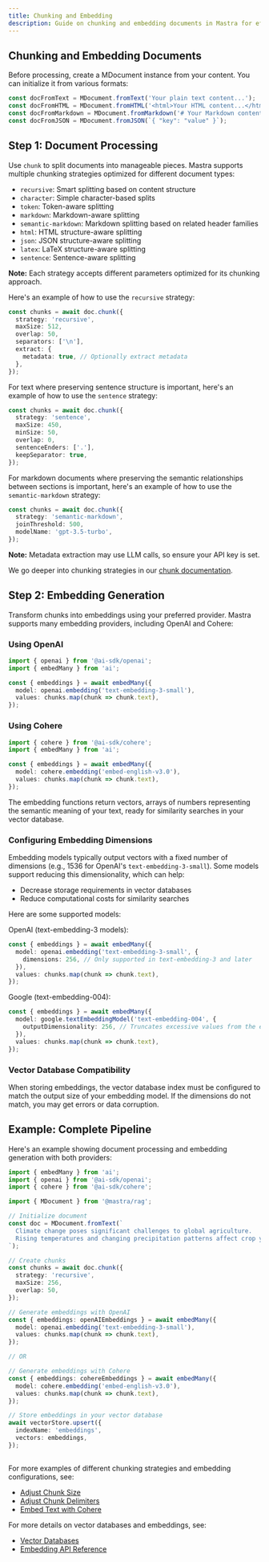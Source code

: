 ```yaml
---
title: Chunking and Embedding
description: Guide on chunking and embedding documents in Mastra for efficient processing and retrieval.
---
```


## Chunking and Embedding Documents

Before processing, create a MDocument instance from your content. You can initialize it from various formats:

```ts showLineNumbers copy
const docFromText = MDocument.fromText('Your plain text content...');
const docFromHTML = MDocument.fromHTML('<html>Your HTML content...</html>');
const docFromMarkdown = MDocument.fromMarkdown('# Your Markdown content...');
const docFromJSON = MDocument.fromJSON(`{ "key": "value" }`);
```

## Step 1: Document Processing

Use `chunk` to split documents into manageable pieces. Mastra supports multiple chunking strategies optimized for different document types:

- `recursive`: Smart splitting based on content structure
- `character`: Simple character-based splits
- `token`: Token-aware splitting
- `markdown`: Markdown-aware splitting
- `semantic-markdown`: Markdown splitting based on related header families
- `html`: HTML structure-aware splitting
- `json`: JSON structure-aware splitting
- `latex`: LaTeX structure-aware splitting
- `sentence`: Sentence-aware splitting

**Note:** Each strategy accepts different parameters optimized for its chunking approach.

Here's an example of how to use the `recursive` strategy:

```ts showLineNumbers copy
const chunks = await doc.chunk({
  strategy: 'recursive',
  maxSize: 512,
  overlap: 50,
  separators: ['\n'],
  extract: {
    metadata: true, // Optionally extract metadata
  },
});
```

For text where preserving sentence structure is important, here's an example of how to use the `sentence` strategy:

```ts showLineNumbers copy
const chunks = await doc.chunk({
  strategy: 'sentence',
  maxSize: 450,
  minSize: 50,
  overlap: 0,
  sentenceEnders: ['.'],
  keepSeparator: true,
});
```

For markdown documents where preserving the semantic relationships between sections is important, here's an example of how to use the `semantic-markdown` strategy:

```ts showLineNumbers copy
const chunks = await doc.chunk({
  strategy: 'semantic-markdown',
  joinThreshold: 500,
  modelName: 'gpt-3.5-turbo',
});
```

**Note:** Metadata extraction may use LLM calls, so ensure your API key is set.

We go deeper into chunking strategies in our [chunk documentation](/docs/reference/rag/chunk).

## Step 2: Embedding Generation

Transform chunks into embeddings using your preferred provider. Mastra supports many embedding providers, including OpenAI and Cohere:

### Using OpenAI

```ts showLineNumbers copy
import { openai } from '@ai-sdk/openai';
import { embedMany } from 'ai';

const { embeddings } = await embedMany({
  model: openai.embedding('text-embedding-3-small'),
  values: chunks.map(chunk => chunk.text),
});
```

### Using Cohere

```ts showLineNumbers copy
import { cohere } from '@ai-sdk/cohere';
import { embedMany } from 'ai';

const { embeddings } = await embedMany({
  model: cohere.embedding('embed-english-v3.0'),
  values: chunks.map(chunk => chunk.text),
});
```

The embedding functions return vectors, arrays of numbers representing the semantic meaning of your text, ready for similarity searches in your vector database.

### Configuring Embedding Dimensions

Embedding models typically output vectors with a fixed number of dimensions (e.g., 1536 for OpenAI's `text-embedding-3-small`).
Some models support reducing this dimensionality, which can help:

- Decrease storage requirements in vector databases
- Reduce computational costs for similarity searches

Here are some supported models:

OpenAI (text-embedding-3 models):

```ts
const { embeddings } = await embedMany({
  model: openai.embedding('text-embedding-3-small', {
    dimensions: 256, // Only supported in text-embedding-3 and later
  }),
  values: chunks.map(chunk => chunk.text),
});
```

Google (text-embedding-004):

```ts
const { embeddings } = await embedMany({
  model: google.textEmbeddingModel('text-embedding-004', {
    outputDimensionality: 256, // Truncates excessive values from the end
  }),
  values: chunks.map(chunk => chunk.text),
});
```

### Vector Database Compatibility

When storing embeddings, the vector database index must be configured to match the output size of your embedding model. If the dimensions do not match, you may get errors or data corruption.

## Example: Complete Pipeline

Here's an example showing document processing and embedding generation with both providers:

```ts showLineNumbers copy
import { embedMany } from 'ai';
import { openai } from '@ai-sdk/openai';
import { cohere } from '@ai-sdk/cohere';

import { MDocument } from '@mastra/rag';

// Initialize document
const doc = MDocument.fromText(`
  Climate change poses significant challenges to global agriculture.
  Rising temperatures and changing precipitation patterns affect crop yields.
`);

// Create chunks
const chunks = await doc.chunk({
  strategy: 'recursive',
  maxSize: 256,
  overlap: 50,
});

// Generate embeddings with OpenAI
const { embeddings: openAIEmbeddings } = await embedMany({
  model: openai.embedding('text-embedding-3-small'),
  values: chunks.map(chunk => chunk.text),
});

// OR

// Generate embeddings with Cohere
const { embeddings: cohereEmbeddings } = await embedMany({
  model: cohere.embedding('embed-english-v3.0'),
  values: chunks.map(chunk => chunk.text),
});

// Store embeddings in your vector database
await vectorStore.upsert({
  indexName: 'embeddings',
  vectors: embeddings,
});
```

##

For more examples of different chunking strategies and embedding configurations, see:

- [Adjust Chunk Size](/docs/reference/rag/chunk#parameters)
- [Adjust Chunk Delimiters](/docs/reference/rag/chunk#parameters)
- [Embed Text with Cohere](/docs/reference/rag/embeddings#example-usage)

For more details on vector databases and embeddings, see:

- [Vector Databases](./vector-databases)
- [Embedding API Reference](/docs/reference/rag/embeddings)

